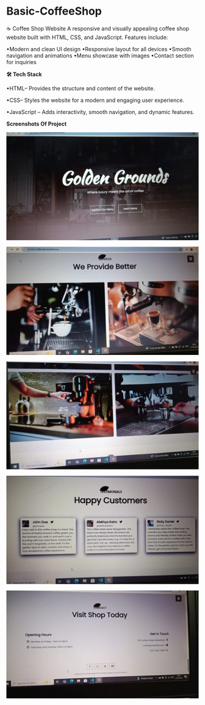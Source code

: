 # Basic-CoffeeShop
☕ Coffee Shop Website A responsive and visually appealing coffee shop website built with HTML, CSS, and JavaScript. Features include:

•Modern and clean UI design 
•Responsive layout for all devices 
•Smooth navigation and animations 
•Menu showcase with images 
•Contact section for inquiries

**🛠 Tech Stack**

   •HTML– Provides the structure and content of the website.

   •CSS– Styles the website for a modern and engaging user experience.

   •JavaScript – Adds interactivity, smooth navigation, and dynamic features.

   **Screenshots Of Project**

   ![Screenshot](https://github.com/navyavarikuti3006/Basic-CoffeeShop/blob/0bc186c25dd6feb38f8ad57df1a20223572d6b28/Screenshots/ScreenshotImg_1.jpeg)

   ![Screenshot](https://github.com/navyavarikuti3006/Basic-CoffeeShop/blob/1c89366094ad08bf872c29b3cdace111574106c1/Screenshots/ScreenshotImg_2.jpeg)

   ![Screenshot](https://github.com/navyavarikuti3006/Basic-CoffeeShop/blob/4bc4503897fcbcfb18190463a2c6e2d4b013df3d/Screenshots/ScreenshotImg_3.jpeg)

   ![Screenshot](https://github.com/navyavarikuti3006/Basic-CoffeeShop/blob/6a7ef87f77b1afb5eb0602db560eb6c86ad79b40/Screenshots/ScreenshotImg_4.jpeg)

   ![Screenshot](https://github.com/navyavarikuti3006/Basic-CoffeeShop/blob/a5d65f3f1c52d5c19dedf0052f9fc8d7e370f03a/Screenshots/ScreenshotImg_5.jpeg)
   
